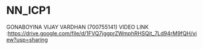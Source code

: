 # NN_ICP1
GONABOYINA VIJAY VARDHAN (700755141)
VIDEO LINK :https://drive.google.com/file/d/1FVQ7jggprZWmphRHSQit_7Ld94rM9fQH/view?usp=sharing
